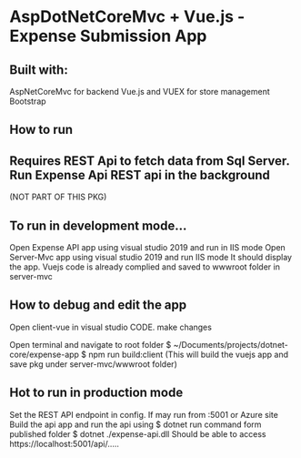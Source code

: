 
# AspDotNetCoreMvc + Vue.js - Expense Submission App
## Built with:
  AspNetCoreMvc for backend
  Vue.js and VUEX for store management
  Bootstrap

## How to run
## Requires REST Api to fetch data from Sql Server. Run Expense Api REST api in the background
  (NOT PART OF THIS PKG)

## To run in development mode...
  Open Expense API app using visual studio 2019 and run in IIS mode
  Open Server-Mvc app using visual studio 2019 and run IIS mode
  It should display the app. Vuejs code is already complied and saved to wwwroot folder in server-mvc

## How to debug and edit the app
  Open client-vue in visual studio CODE. make changes

  Open terminal and navigate to root folder
  $ ~/Documents/projects/dotnet-core/expense-app
  $ npm run build:client    (This will build the vuejs app and save pkg under server-mvc/wwwroot folder)

## Hot to run in production mode
  Set the REST API endpoint in config. If may run from :5001 or Azure site
  Build the api app and run the api using $ dotnet run command form published folder
  $ dotnet ./expense-api.dll
  Should be able to access https://localhost:5001/api/.....
